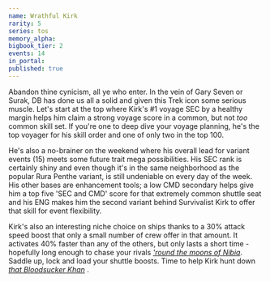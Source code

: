 ```yaml
---
name: Wrathful Kirk
rarity: 5
series: tos
memory_alpha:
bigbook_tier: 2
events: 14
in_portal:
published: true
---
```


Abandon thine cynicism, all ye who enter. In the vein of Gary Seven or Surak, DB has done us all a solid and given this Trek icon some serious muscle. Let's start at the top where Kirk's #1 voyage SEC by a healthy margin helps him claim a strong voyage score in a common, but not _too_ common skill set. If you're one to deep dive your voyage planning, he's the top voyager for his skill order and one of only two in the top 100. 

He's also a no-brainer on the weekend where his overall lead for variant events (15) meets some future trait mega possibilities. His SEC rank is certainly shiny and even though it's in the same neighborhood as the popular Rura Penthe variant, is still undeniable on every day of the week. His other bases are enhancement tools; a low CMD secondary helps give him a top five 'SEC and CMD' score for that extremely common shuttle seat and his ENG makes him the second variant behind Survivalist Kirk to offer that skill for event flexibility.

Kirk's also an interesting niche choice on ships thanks to a 30% attack speed boost that only a small number of crew offer in that amount. It activates 40% faster than any of the others, but only lasts a short time - hopefully long enough to chase your rivals  [_'round the moons of Nibia_](https://www.youtube.com/watch?v=gsYT8YHL-R0). Saddle up, lock and load your shuttle boosts. Time to help Kirk hunt down  [_that Bloodsucker Khan_](https://www.youtube.com/watch?v=e7X01_j_oDA) .
